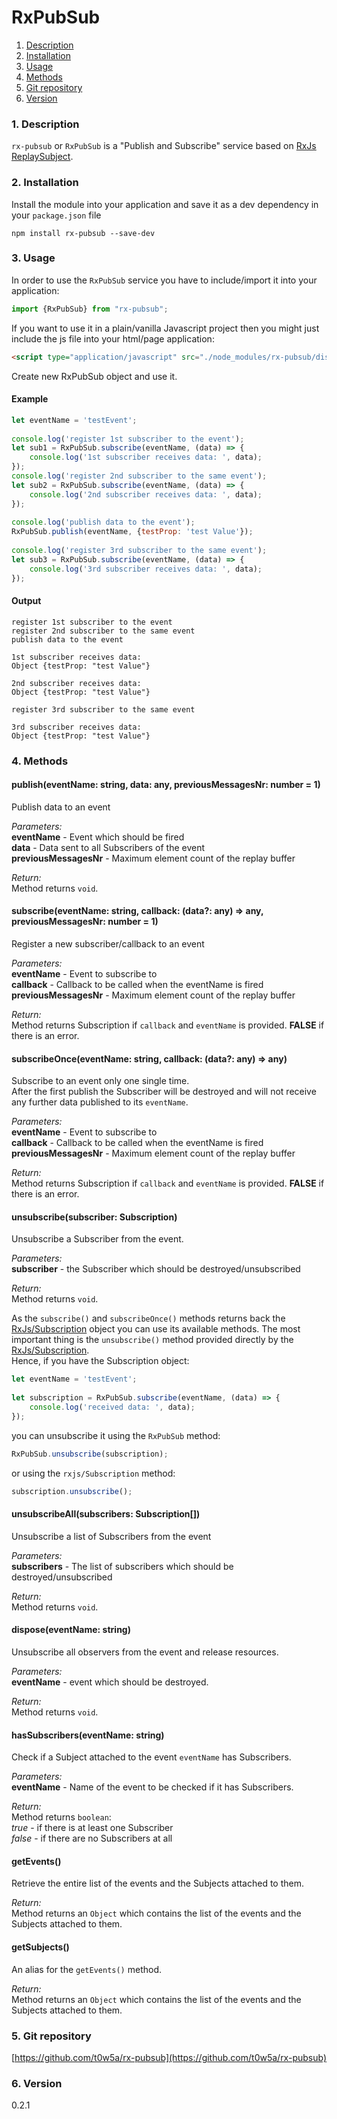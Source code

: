 RxPubSub
=====
1. [Description](#description)
2. [Installation](#installation)
3. [Usage](#usage)
4. [Methods](#methods)
5. [Git repository](#git)
6. [Version](#version)

### <a name="description"></a>1. Description
`rx-pubsub` or `RxPubSub` is a "Publish and Subscribe" service 
based on [RxJs ReplaySubject](https://github.com/Reactive-Extensions/RxJS/blob/master/doc/api/subjects/replaysubject.md). 

### <a name="installation"></a>2. Installation
Install the module into your application and save it as a dev 
dependency in your `package.json` file  
```
npm install rx-pubsub --save-dev
```

### <a name="usage"></a>3. Usage
In order to use the `RxPubSub` service you have to include/import 
it into your application:

```typescript
import {RxPubSub} from "rx-pubsub";
```

If you want to use it in a plain/vanilla Javascript project then you 
might just include the js file into your html/page application:
```html
<script type="application/javascript" src="./node_modules/rx-pubsub/dist/rx-pubsub.min.js"></script>
```

Create new RxPubSub object and use it.  
  
#### Example
```javascript
let eventName = 'testEvent';
  
console.log('register 1st subscriber to the event');
let sub1 = RxPubSub.subscribe(eventName, (data) => {
    console.log('1st subscriber receives data: ', data);
});  
console.log('register 2nd subscriber to the same event');
let sub2 = RxPubSub.subscribe(eventName, (data) => {
    console.log('2nd subscriber receives data: ', data);
});
  
console.log('publish data to the event');
RxPubSub.publish(eventName, {testProp: 'test Value'});
  
console.log('register 3rd subscriber to the same event');
let sub3 = RxPubSub.subscribe(eventName, (data) => {
    console.log('3rd subscriber receives data: ', data);
});

```

#### Output
```
register 1st subscriber to the event
register 2nd subscriber to the same event
publish data to the event
  
1st subscriber receives data: 
Object {testProp: "test Value"}
  
2nd subscriber receives data: 
Object {testProp: "test Value"}
  
register 3rd subscriber to the same event
  
3rd subscriber receives data:
Object {testProp: "test Value"}
```

### <a name="methods"></a>4. Methods

#### publish(eventName: string, data: any, previousMessagesNr: number = 1)
Publish data to an event  
  
*Parameters:*  
**eventName** - Event which should be fired  
**data** - Data sent to all Subscribers of the event  
**previousMessagesNr** - Maximum element count of the replay 
buffer  
  
*Return:*  
Method returns `void`.
  
  
#### subscribe(eventName: string, callback: (data?: any) => any, previousMessagesNr: number = 1)
Register a new subscriber/callback to an event  
  
*Parameters:*  
**eventName** - Event to subscribe to  
**callback** - Callback to be called when the eventName is 
fired  
**previousMessagesNr** - Maximum element count of the replay 
buffer  
  
*Return:*  
Method returns Subscription if `callback` and `eventName` is 
provided. **FALSE** if there is an error.
  
  
#### subscribeOnce(eventName: string, callback: (data?: any) => any)
Subscribe to an event only one single time.  
After the first publish the Subscriber will be destroyed and 
will not receive any further data published to its `eventName`.  
  
*Parameters:*  
**eventName** - Event to subscribe to  
**callback** - Callback to be called when the eventName is 
fired  
**previousMessagesNr** - Maximum element count of the replay 
buffer  
  
*Return:*  
Method returns Subscription if `callback` and `eventName` is 
provided. **FALSE** if there is an error.
  
  
#### unsubscribe(subscriber: Subscription)
Unsubscribe a Subscriber from the event.    
  
*Parameters:*  
**subscriber** - the Subscriber which should be 
destroyed/unsubscribed  
  
*Return:*  
Method returns `void`.
  
  
As the `subscribe()` and `subscribeOnce()` methods returns back the [RxJs/Subscription](https://github.com/ReactiveX/rxjs/blob/master/doc/subscription.md) 
object you can use its available methods. The most important thing is the `unsubscribe()` 
method provided directly by the [RxJs/Subscription](https://github.com/ReactiveX/rxjs/blob/master/doc/subscription.md).  
Hence, if you have the Subscription object:
```javascript
let eventName = 'testEvent';
  
let subscription = RxPubSub.subscribe(eventName, (data) => {
    console.log('received data: ', data);
});  
```
you can unsubscribe it using the `RxPubSub` method:
```javascript
RxPubSub.unsubscribe(subscription);
```
or using the `rxjs/Subscription` method:
```javascript
subscription.unsubscribe();
```
  
  
#### unsubscribeAll(subscribers: Subscription[])
Unsubscribe a list of Subscribers from the event    
  
*Parameters:*  
**subscribers** - The list of subscribers which should be destroyed/unsubscribed  
  
*Return:*  
Method returns `void`.
  
  
#### dispose(eventName: string)
Unsubscribe all observers from the event and release resources. 
  
*Parameters:*  
**eventName** - event which should be destroyed.  
  
*Return:*  
Method returns `void`.
  
  
#### hasSubscribers(eventName: string)
Check if a Subject attached to the event `eventName` has 
Subscribers.  
  
*Parameters:*  
**eventName** - Name of the event to be checked if it 
has Subscribers.  
  
*Return:*  
Method returns `boolean`:  
*true* - if there is at least one Subscriber  
*false* - if there are no Subscribers at all
  
  
#### getEvents()
Retrieve the entire list of the events and 
the Subjects attached to them.  
  
*Return:*  
Method returns an `Object` which contains the list of the
events and the Subjects attached to them.
  
  
#### getSubjects()
An alias for the `getEvents()` method.    
  
*Return:*  
Method returns an `Object` which contains the list of the
events and the Subjects attached to them.
  
  
### <a name="git"></a>5. Git repository
[https://github.com/t0w5a/rx-pubsub](https://github.com/t0w5a/rx-pubsub)

### <a name="version"></a>6. Version
0.2.1